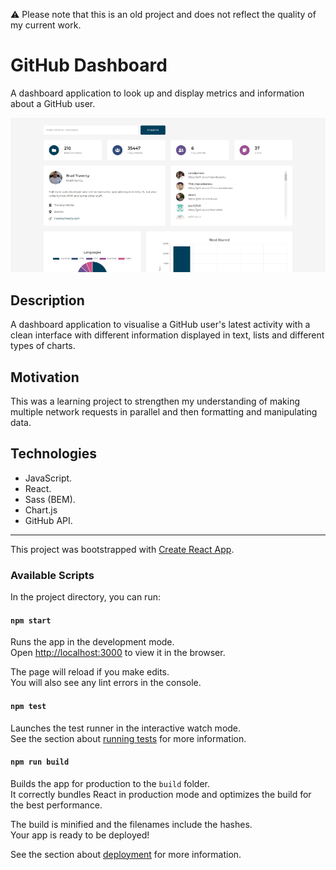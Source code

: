 ⚠️ Please note that this is an old project and does not reflect the quality of my current work.

# GitHub Dashboard

A dashboard application to look up and display metrics and information about a GitHub user.

![GitHub Dashboard](documentation/github-dashboard.jpg)

## Description

A dashboard application to visualise a GitHub user's latest activity with a clean interface with different information displayed in text, lists and different types of charts.

## Motivation

This was a learning project to strengthen my understanding of making multiple network requests in parallel and then formatting and manipulating data.

## Technologies

- JavaScript.
- React.
- Sass (BEM).
- Chart.js
- GitHub API.

---

This project was bootstrapped with [Create React App](https://github.com/facebook/create-react-app).

### Available Scripts

In the project directory, you can run:

#### `npm start`

Runs the app in the development mode.\
Open [http://localhost:3000](http://localhost:3000) to view it in the browser.

The page will reload if you make edits.\
You will also see any lint errors in the console.

#### `npm test`

Launches the test runner in the interactive watch mode.\
See the section about [running tests](https://facebook.github.io/create-react-app/docs/running-tests) for more information.

#### `npm run build`

Builds the app for production to the `build` folder.\
It correctly bundles React in production mode and optimizes the build for the best performance.

The build is minified and the filenames include the hashes.\
Your app is ready to be deployed!

See the section about [deployment](https://facebook.github.io/create-react-app/docs/deployment) for more information.
